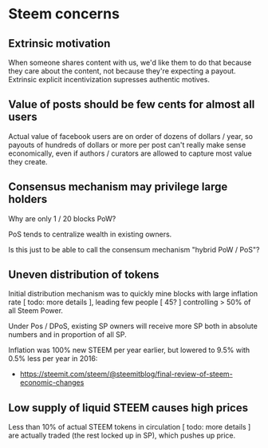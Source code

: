 # Steem concerns

## Extrinsic motivation

When someone shares content with us, we'd like them to do that
because they care about the content, not because they're expecting
a payout. Extrinsic explicit incentivization supresses authentic motives.

## Value of posts should be few cents for almost all users

Actual value of facebook users are on order of dozens of dollars / year,
so payouts of hundreds of dollars or more per post can't really make sense
economically, even if authors / curators are allowed to capture most value
they create.

## Consensus mechanism may privilege large holders

Why are only 1 / 20 blocks PoW?

PoS tends to centralize wealth in existing owners.

Is this just to be able to call the consensum mechanism
"hybrid PoW / PoS"?

## Uneven distribution of tokens

Initial distribution mechanism was to quickly mine blocks with large
inflation rate [ todo: more details ], leading few people [ 45? ]
controlling > 50% of all Steem Power.

Under Pos / DPoS, existing SP owners will receive more SP both in absolute
numbers and in proportion of all SP.

Inflation was 100% new STEEM per year earlier, but lowered to 9.5%
with 0.5% less per year in 2016:

- https://steemit.com/steem/@steemitblog/final-review-of-steem-economic-changes

## Low supply of liquid STEEM causes high prices

Less than 10% of actual STEEM tokens in circulation [ todo: more details ]
are actually traded (the rest locked up in SP), which pushes up price.
